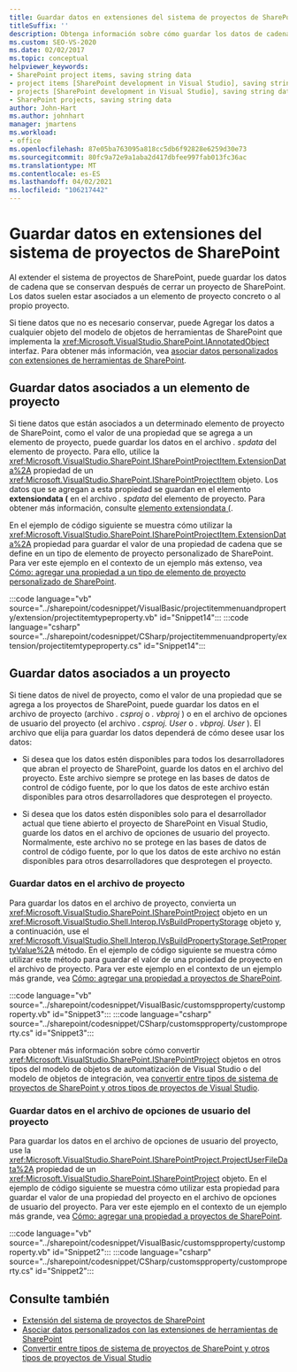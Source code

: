 ```yaml
---
title: Guardar datos en extensiones del sistema de proyectos de SharePoint | Microsoft Docs
titleSuffix: ''
description: Obtenga información sobre cómo guardar los datos de cadena que persisten después del cierre de un proyecto de SharePoint que contenga una extensión.
ms.custom: SEO-VS-2020
ms.date: 02/02/2017
ms.topic: conceptual
helpviewer_keywords:
- SharePoint project items, saving string data
- project items [SharePoint development in Visual Studio], saving string data
- projects [SharePoint development in Visual Studio], saving string data
- SharePoint projects, saving string data
author: John-Hart
ms.author: johnhart
manager: jmartens
ms.workload:
- office
ms.openlocfilehash: 87e05ba763095a818cc5db6f92828e6259d30e73
ms.sourcegitcommit: 80fc9a72e9a1aba2d417dbfee997fab013fc36ac
ms.translationtype: MT
ms.contentlocale: es-ES
ms.lasthandoff: 04/02/2021
ms.locfileid: "106217442"
---
```

# <a name="save-data-in-extensions-of-the-sharepoint-project-system"></a>Guardar datos en extensiones del sistema de proyectos de SharePoint
  Al extender el sistema de proyectos de SharePoint, puede guardar los datos de cadena que se conservan después de cerrar un proyecto de SharePoint. Los datos suelen estar asociados a un elemento de proyecto concreto o al propio proyecto.

 Si tiene datos que no es necesario conservar, puede Agregar los datos a cualquier objeto del modelo de objetos de herramientas de SharePoint que implementa la <xref:Microsoft.VisualStudio.SharePoint.IAnnotatedObject> interfaz. Para obtener más información, vea [asociar datos personalizados con extensiones de herramientas de SharePoint](../sharepoint/associating-custom-data-with-sharepoint-tools-extensions.md).

## <a name="save-data-that-is-associated-with-a-project-item"></a>Guardar datos asociados a un elemento de proyecto
 Si tiene datos que están asociados a un determinado elemento de proyecto de SharePoint, como el valor de una propiedad que se agrega a un elemento de proyecto, puede guardar los datos en el archivo *. spdata* del elemento de proyecto. Para ello, utilice la <xref:Microsoft.VisualStudio.SharePoint.ISharePointProjectItem.ExtensionData%2A> propiedad de un <xref:Microsoft.VisualStudio.SharePoint.ISharePointProjectItem> objeto. Los datos que se agregan a esta propiedad se guardan en el elemento **extensiondata (** en el archivo *. spdata* del elemento de proyecto. Para obtener más información, consulte [elemento extensiondata (](../sharepoint/extensiondata-element.md).

 En el ejemplo de código siguiente se muestra cómo utilizar la <xref:Microsoft.VisualStudio.SharePoint.ISharePointProjectItem.ExtensionData%2A> propiedad para guardar el valor de una propiedad de cadena que se define en un tipo de elemento de proyecto personalizado de SharePoint. Para ver este ejemplo en el contexto de un ejemplo más extenso, vea [Cómo: agregar una propiedad a un tipo de elemento de proyecto personalizado de SharePoint](../sharepoint/how-to-add-a-property-to-a-custom-sharepoint-project-item-type.md).

 :::code language="vb" source="../sharepoint/codesnippet/VisualBasic/projectitemmenuandproperty/extension/projectitemtypeproperty.vb" id="Snippet14":::
 :::code language="csharp" source="../sharepoint/codesnippet/CSharp/projectitemmenuandproperty/extension/projectitemtypeproperty.cs" id="Snippet14":::

## <a name="save-data-that-is-associated-with-a-project"></a>Guardar datos asociados a un proyecto
 Si tiene datos de nivel de proyecto, como el valor de una propiedad que se agrega a los proyectos de SharePoint, puede guardar los datos en el archivo de proyecto (archivo *. csproj* o *. vbproj* ) o en el archivo de opciones de usuario del proyecto (el archivo *. csproj. User* o *. vbproj. User* ). El archivo que elija para guardar los datos dependerá de cómo desee usar los datos:

- Si desea que los datos estén disponibles para todos los desarrolladores que abran el proyecto de SharePoint, guarde los datos en el archivo del proyecto. Este archivo siempre se protege en las bases de datos de control de código fuente, por lo que los datos de este archivo están disponibles para otros desarrolladores que desprotegen el proyecto.

- Si desea que los datos estén disponibles solo para el desarrollador actual que tiene abierto el proyecto de SharePoint en Visual Studio, guarde los datos en el archivo de opciones de usuario del proyecto. Normalmente, este archivo no se protege en las bases de datos de control de código fuente, por lo que los datos de este archivo no están disponibles para otros desarrolladores que desprotegen el proyecto.

### <a name="save-data-to-the-project-file"></a>Guardar datos en el archivo de proyecto
 Para guardar los datos en el archivo de proyecto, convierta un <xref:Microsoft.VisualStudio.SharePoint.ISharePointProject> objeto en un <xref:Microsoft.VisualStudio.Shell.Interop.IVsBuildPropertyStorage> objeto y, a continuación, use el <xref:Microsoft.VisualStudio.Shell.Interop.IVsBuildPropertyStorage.SetPropertyValue%2A> método. En el ejemplo de código siguiente se muestra cómo utilizar este método para guardar el valor de una propiedad de proyecto en el archivo de proyecto. Para ver este ejemplo en el contexto de un ejemplo más grande, vea [Cómo: agregar una propiedad a proyectos de SharePoint](../sharepoint/how-to-add-a-property-to-sharepoint-projects.md).

 :::code language="vb" source="../sharepoint/codesnippet/VisualBasic/customspproperty/customproperty.vb" id="Snippet3":::
 :::code language="csharp" source="../sharepoint/codesnippet/CSharp/customspproperty/customproperty.cs" id="Snippet3":::

 Para obtener más información sobre cómo convertir <xref:Microsoft.VisualStudio.SharePoint.ISharePointProject> objetos en otros tipos del modelo de objetos de automatización de Visual Studio o del modelo de objetos de integración, vea [convertir entre tipos de sistema de proyectos de SharePoint y otros tipos de proyectos de Visual Studio](../sharepoint/converting-between-sharepoint-project-system-types-and-other-visual-studio-project-types.md).

### <a name="save-data-to-the-project-user-option-file"></a>Guardar datos en el archivo de opciones de usuario del proyecto
 Para guardar los datos en el archivo de opciones de usuario del proyecto, use la <xref:Microsoft.VisualStudio.SharePoint.ISharePointProject.ProjectUserFileData%2A> propiedad de un <xref:Microsoft.VisualStudio.SharePoint.ISharePointProject> objeto. En el ejemplo de código siguiente se muestra cómo utilizar esta propiedad para guardar el valor de una propiedad del proyecto en el archivo de opciones de usuario del proyecto. Para ver este ejemplo en el contexto de un ejemplo más grande, vea [Cómo: agregar una propiedad a proyectos de SharePoint](../sharepoint/how-to-add-a-property-to-sharepoint-projects.md).

 :::code language="vb" source="../sharepoint/codesnippet/VisualBasic/customspproperty/customproperty.vb" id="Snippet2":::
 :::code language="csharp" source="../sharepoint/codesnippet/CSharp/customspproperty/customproperty.cs" id="Snippet2":::

## <a name="see-also"></a>Consulte también
- [Extensión del sistema de proyectos de SharePoint](../sharepoint/extending-the-sharepoint-project-system.md)
- [Asociar datos personalizados con las extensiones de herramientas de SharePoint](../sharepoint/associating-custom-data-with-sharepoint-tools-extensions.md)
- [Convertir entre tipos de sistema de proyectos de SharePoint y otros tipos de proyectos de Visual Studio](../sharepoint/converting-between-sharepoint-project-system-types-and-other-visual-studio-project-types.md)
